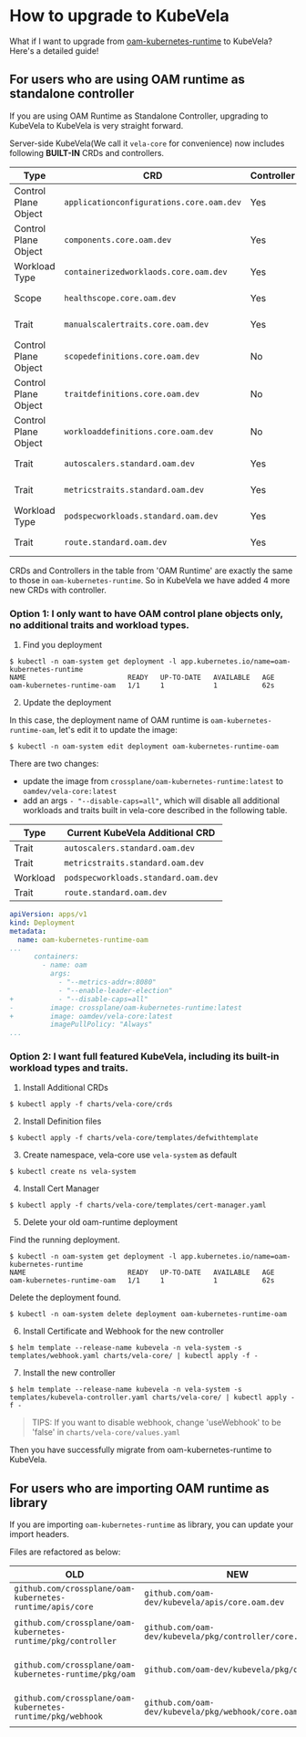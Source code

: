 # How to upgrade to KubeVela

What if I want to upgrade from [oam-kubernetes-runtime](https://github.com/crossplane/oam-kubernetes-runtime) to KubeVela? Here's a detailed guide!

## For users who are using OAM runtime as standalone controller

If you are using OAM Runtime as Standalone Controller, upgrading to KubeVela to KubeVela is very straight forward.

Server-side KubeVela(We call it `vela-core` for convenience) now includes following **BUILT-IN** CRDs and controllers.

| Type |  CRD   | Controller  | From |
| ---- |  ----  | ----  | ----  |
| Control Plane Object | `applicationconfigurations.core.oam.dev` | Yes | OAM Runtime |
| Control Plane Object | `components.core.oam.dev` | Yes | OAM Runtime |
| Workload Type | `containerizedworklaods.core.oam.dev` | Yes | OAM Runtime |
| Scope | `healthscope.core.oam.dev` | Yes | OAM Runtime |
| Trait | `manualscalertraits.core.oam.dev` | Yes | OAM Runtime |
| Control Plane Object | `scopedefinitions.core.oam.dev` | No | OAM Runtime |
| Control Plane Object | `traitdefinitions.core.oam.dev` | No | OAM Runtime |
| Control Plane Object | `workloaddefinitions.core.oam.dev` | No | OAM Runtime |
| Trait | `autoscalers.standard.oam.dev` | Yes | New in KubeVela |
| Trait | `metricstraits.standard.oam.dev` | Yes | New in KubeVela |
| Workload Type | `podspecworkloads.standard.oam.dev` | Yes | New in KubeVela |
| Trait | `route.standard.oam.dev` | Yes | New in KubeVela |

CRDs and Controllers in the table from 'OAM Runtime' are exactly the same to those in `oam-kubernetes-runtime`.
So in KubeVela we have added 4 more new CRDs with controller. 

### Option 1: I only want to have OAM control plane objects only, no additional traits and workload types.

1. Find you deployment

```shell script
$ kubectl -n oam-system get deployment -l app.kubernetes.io/name=oam-kubernetes-runtime
NAME                         READY   UP-TO-DATE   AVAILABLE   AGE
oam-kubernetes-runtime-oam   1/1     1            1           62s
```

2. Update the deployment

In this case, the deployment name of OAM runtime is `oam-kubernetes-runtime-oam`, let's edit it to update the image:

```shell script
$ kubectl -n oam-system edit deployment oam-kubernetes-runtime-oam
```

There are two changes:

- update the image from `crossplane/oam-kubernetes-runtime:latest` to `oamdev/vela-core:latest`
- add an args `- "--disable-caps=all"`, which will disable all additional workloads and traits built in vela-core described in the following table.

| Type | Current KubeVela Additional CRD   |
| ---- |  ----  |
| Trait | `autoscalers.standard.oam.dev` |
| Trait | `metricstraits.standard.oam.dev` |
| Workload | `podspecworkloads.standard.oam.dev` |
| Trait | `route.standard.oam.dev` |

```yaml
apiVersion: apps/v1
kind: Deployment
metadata:
  name: oam-kubernetes-runtime-oam
...
      containers:
        - name: oam
          args:
            - "--metrics-addr=:8080"
            - "--enable-leader-election"
+           - "--disable-caps=all"
-         image: crossplane/oam-kubernetes-runtime:latest
+         image: oamdev/vela-core:latest
          imagePullPolicy: "Always"
...
```

### Option 2: I want full featured KubeVela, including its built-in workload types and traits.

1. Install Additional CRDs

```shell script
$ kubectl apply -f charts/vela-core/crds
```

2. Install Definition files

```shell script
$ kubectl apply -f charts/vela-core/templates/defwithtemplate
```

3. Create namespace, vela-core use `vela-system` as default

```shell script
$ kubectl create ns vela-system
```

4. Install Cert Manager

```shell script
$ kubectl apply -f charts/vela-core/templates/cert-manager.yaml
```

5. Delete your old oam-runtime deployment

Find the running deployment.

```shell script
$ kubectl -n oam-system get deployment -l app.kubernetes.io/name=oam-kubernetes-runtime
NAME                         READY   UP-TO-DATE   AVAILABLE   AGE
oam-kubernetes-runtime-oam   1/1     1            1           62s
```

Delete the deployment found.

```shell script
$ kubectl -n oam-system delete deployment oam-kubernetes-runtime-oam
```

6. Install Certificate and Webhook for the new controller

```shell script
$ helm template --release-name kubevela -n vela-system -s templates/webhook.yaml charts/vela-core/ | kubectl apply -f -
```

7. Install the new controller

```shell script
$ helm template --release-name kubevela -n vela-system -s templates/kubevela-controller.yaml charts/vela-core/ | kubectl apply -f -
```

> TIPS: If you want to disable webhook, change 'useWebhook' to be 'false' in  `charts/vela-core/values.yaml`

Then you have successfully migrate from oam-kubernetes-runtime to KubeVela.

## For users who are importing OAM runtime as library

If you are importing `oam-kubernetes-runtime` as library, you can update your import headers.

Files are refactored as below:

| OLD |  NEW   | Usage  |
| ---- |  ----  | ----  |
| `github.com/crossplane/oam-kubernetes-runtime/apis/core` | `github.com/oam-dev/kubevela/apis/core.oam.dev` | API Spec Code |
| `github.com/crossplane/oam-kubernetes-runtime/pkg/controller` | `github.com/oam-dev/kubevela/pkg/controller/core.oam.dev` | OAM Controller Code |
| `github.com/crossplane/oam-kubernetes-runtime/pkg/oam` | `github.com/oam-dev/kubevela/pkg/oam` | OAM Common Lib Code |
| `github.com/crossplane/oam-kubernetes-runtime/pkg/webhook` | `github.com/oam-dev/kubevela/pkg/webhook/core.oam.dev` | OAM Webhook Code |
